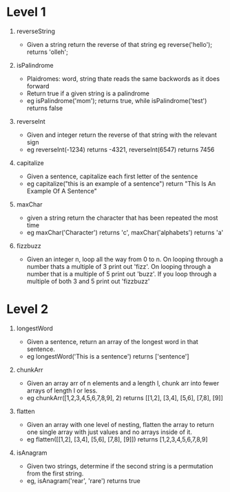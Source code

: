 # Level 1
1. reverseString
    - Given a string return the reverse of that string eg reverse('hello'); returns 'olleh';

2. isPalindrome
    - Plaidromes: word, string thate reads the same backwords as it does forward
    - Return true if a given string is a palindrome
    - eg isPalindrome('mom'); returns true, while isPalindrome('test') returns false

3. reverseInt 
    - Given and integer return the reverse of that string with the relevant sign
    - eg reverseInt(-1234) returns -4321, reverseInt(6547) returns 7456

4. capitalize
    - Given a sentence, capitalize each first letter of the sentence
    - eg capitalize("this is an example of a sentence") return "This Is An Example Of A Sentence"

5. maxChar
    - given a string return the character that has been repeated the most time
    - eg maxChar('Character') returns 'c', maxChar('alphabets') returns 'a'

6. fizzbuzz
    - Given an integer n, loop all the way from 0 to n. On looping through a number thats a multiple of 3 print out 'fizz'. On looping through a number that is a multiple of 5 print out 'buzz'. If you loop through a multiple of both 3 and 5 print out 'fizzbuzz'

  
# Level 2
1. longestWord
    - Given a sentence, return an array of the longest word in that sentence.
    - eg longestWord('This is a sentence') returns ['sentence']  

2. chunkArr
    - Given an array arr of n elements and a length l, chunk arr into fewer arrays of length l or less. 
    - eg chunkArr([1,2,3,4,5,6,7,8,9], 2) returns [[1,2], [3,4], [5,6], [7,8], [9]]

3. flatten
    - Given an array with one level of nesting, flatten the array to return one single array with just values and no arrays inside of it. 
    - eg flatten([[1,2], [3,4], [5,6], [7,8], [9]]) returns [1,2,3,4,5,6,7,8,9]

4. isAnagram
    - Given two strings, determine if the second string is a permutation from the first string. 
    - eg, isAnagram('rear', 'rare') returns true

